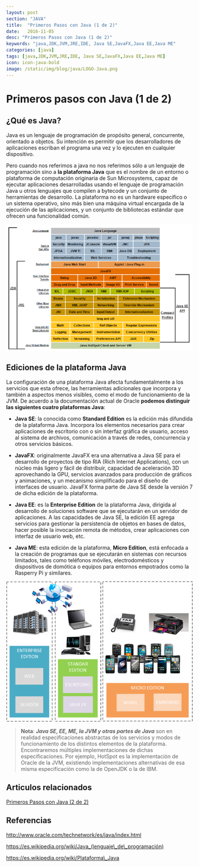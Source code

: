 ```yaml
---
layout: post
section: "JAVA"
title:  "Primeros Pasos con Java (1 de 2)"
date:   2016-11-05
desc: "Primeros Pasos con Java (1 de 2)"
keywords: "java,JDK,JVM,JRE,IDE, Java SE,JavaFX,Java EE,Java ME"
categories: [java]
tags: [java,JDK,JVM,JRE,IDE, Java SE,JavaFX,Java EE,Java ME]
icon: icon-java-bold
image: /static/img/blog/java/LOGO-Java.png
---
```


# Primeros pasos con Java (1 de 2)

## ¿Qué es Java?

Java es un lenguaje de programación de propósito general, concurrente, orientado a objetos. Su intención es permitir que los desarrolladores de aplicaciones escriban el programa una vez y lo ejecuten en cualquier dispositivo.

Pero cuando nos referimos a java no nos referimos sólo a un lenguaje de programación sino a **la plataforma Java** que es el nombre de un entorno o plataforma de computación originaria de Sun Microsystems, capaz de ejecutar aplicaciones desarrolladas usando el lenguaje de programación Java u otros lenguajes que compilen a bytecode y un conjunto de herramientas de desarrollo. La plataforma no es un hardware específico o un sistema operativo, sino más bien una máquina virtual encargada de la ejecución de las aplicaciones, y un conjunto de bibliotecas estándar que ofrecen una funcionalidad común.

<div style="text-align: center;">
	<img src="/static/img/blog/java/diagrama-conceptual-java.png" alt="Diagrama conceptual Java.">
</div>

## Ediciones de la plataforma Java

La configuración de una plataforma Java afecta fundamentalmente a los servicios que esta ofrece, las herramientas adicionales que incorpora y también a aspectos menos visibles, como el modo de funcionamiento de la JVM. De acuerdo a la documentación actual de Oracle **podemos distinguir las siguientes cuatro plataformas Java**:

- **Java SE**: la conocida como **Standard Edition** es la edición más difundida de la plataforma Java. Incorpora los elementos necesarios para crear aplicaciones de escritorio con o sin interfaz gráfica de usuario, acceso al sistema de archivos, comunicación a través de redes, concurrencia y otros servicios básicos.

- **JavaFX**: originalmente JavaFX era una alternativa a Java SE para el desarrollo de proyectos de tipo RIA (Rich Internet Applications), con un núcleo más ligero y fácil de distribuir, capacidad de aceleración 3D aprovechando la GPU, servicios avanzados para producción de gráficos y animaciones, y un mecanismo simplificado para el diseño de interfaces de usuario. JavaFX forma parte de Java SE desde la versión 7 de dicha edición de la plataforma.

- **Java EE**: es la **Enterprise Edition** de la plataforma Java, dirigida al desarrollo de soluciones software que se ejecutarán en un servidor de aplicaciones. A las capacidades de Java SE, la edición EE agrega servicios para gestionar la persistencia de objetos en bases de datos, hacer posible la invocación remota de métodos, crear aplicaciones con interfaz de usuario web, etc.

- **Java ME**: esta edición de la plataforma, **Micro Edition**, está enfocada a la creación de programas que se ejecutarán en sistemas con recursos limitados, tales como teléfonos móviles, electrodomésticos y dispositivos de domótica o equipos para entornos empotrados como la Rasperry Pi y similares.

<div style="text-align: center;">
	<img src="/static/img/blog/java/ediciones_java.png" alt="Diagrama conceptual Java.">
</div>

> **Nota**: ***Java SE, EE, ME, la JVM y otras partes de Java*** son en realidad especificaciones abstractas de los servicios y modos de funcionamiento de los distintos elementos de la plataforma. Encontraremos múltiples implementaciones de dichas especificaciones. Por ejemplo, HotSpot es la implementación de Oracle de la JVM, existiendo implementaciones alternativas de esa misma especificación como la de OpenJDK o la de IBM.

## Articulos relacionados

[Primeros Pasos con Java (2 de 2)](https://javiermartinalonso.github.io/java/2016/11/05/java-Primeros-Pasos-2.html "Primeros Pasos con Java (2 de 2)")

## Referencias
<a href="http://www.oracle.com/technetwork/es/java/index.html">http://www.oracle.com/technetwork/es/java/index.html</a>

<a href="https://es.wikipedia.org/wiki/Java_(lenguaje_de_programaci%C3%B3n)">https://es.wikipedia.org/wiki/Java_(lenguaje\_de\_programación)</a>

<a href="https://es.wikipedia.org/wiki/Plataforma_Java">https://es.wikipedia.org/wiki/Plataforma\_Java</a>